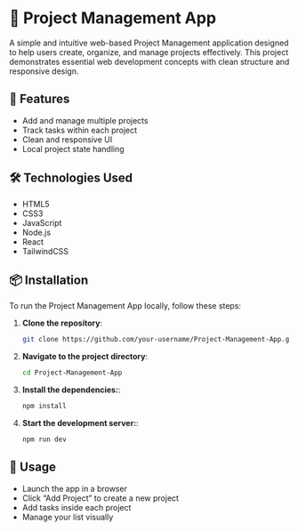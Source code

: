 # 📁 Project Management App

A simple and intuitive web-based Project Management application designed to help users create, organize, and manage projects effectively. This project demonstrates essential web development concepts with clean structure and responsive design.

## 🚀 Features

- Add and manage multiple projects
- Track tasks within each project
- Clean and responsive UI
- Local project state handling

## 🛠️ Technologies Used

- HTML5
- CSS3
- JavaScript 
- Node.js 
- React
- TailwindCSS

## 📦 Installation

To run the Project Management App locally, follow these steps:

1. **Clone the repository**:
   ```bash
   git clone https://github.com/your-username/Project-Management-App.git

2. **Navigate to the project directory**:
   ```bash
   cd Project-Management-App
   
3. **Install the dependencies:**:
   ```bash
   npm install

4. **Start the development server:**:
   ```bash
   npm run dev

## 🧪 Usage

- Launch the app in a browser
- Click “Add Project” to create a new project
- Add tasks inside each project
- Manage your list visually
